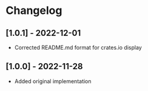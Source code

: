 # Changelog

## [1.0.1] - 2022-12-01
* Corrected README.md format for crates.io display

## [1.0.0] - 2022-11-28
* Added original implementation